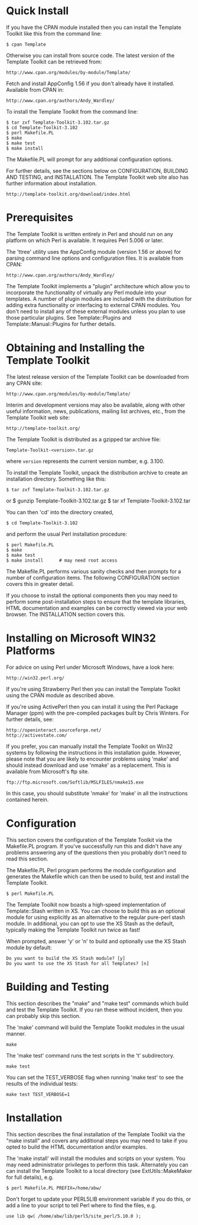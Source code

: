 # Quick Install

If you have the CPAN module installed then you can install the Template
Toolkit like this from the command line:

    $ cpan Template

Otherwise you can install from source code. The latest version of the Template
Toolkit can be retrieved from:

    http://www.cpan.org/modules/by-module/Template/

Fetch and install AppConfig 1.56 if you don't already have it installed.
Available from CPAN in:

    http://www.cpan.org/authors/Andy_Wardley/

To install the Template Toolkit from the command line:

    $ tar zxf Template-Toolkit-3.102.tar.gz
    $ cd Template-Toolkit-3.102
    $ perl Makefile.PL
    $ make
    $ make test
    $ make install

The Makefile.PL will prompt for any additional configuration options.

For further details, see the sections below on CONFIGURATION, BUILDING
AND TESTING, and INSTALLATION.  The Template Toolkit web site also has
further information about installation.

    http://template-toolkit.org/download/index.html

# Prerequisites

The Template Toolkit is written entirely in Perl and should run on any
platform on which Perl is available.  It requires Perl 5.006 or later.

The 'ttree' utility uses the AppConfig module (version 1.56 or above)
for parsing command line options and configuration files.  It is
available from CPAN:

    http://www.cpan.org/authors/Andy_Wardley/

The Template Toolkit implements a "plugin" architecture which allow
you to incorporate the functionality of virtually any Perl module into
your templates.  A number of plugin modules are included with the
distribution for adding extra functionality or interfacing to external
CPAN modules.  You don't need to install any of these external modules
unless you plan to use those particular plugins.  See Template::Plugins
and Template::Manual::Plugins for further details.


# Obtaining and Installing the Template Toolkit

The latest release version of the Template Toolkit can be downloaded
from any CPAN site:

    http://www.cpan.org/modules/by-module/Template/

Interim and development versions may also be available, along with
other useful information, news, publications, mailing list archives,
etc., from the Template Toolkit web site:

    http://template-toolkit.org/

The Template Toolkit is distributed as a gzipped tar archive file:

    Template-Toolkit-<version>.tar.gz

where `version` represents the current version number, e.g. 3.100.

To install the Template Toolkit, unpack the distribution archive to
create an installation directory.  Something like this:

    $ tar zxf Template-Toolkit-3.102.tar.gz
or
    $ gunzip Template-Toolkit-3.102.tar.gz
    $ tar xf Template-Toolkit-3.102.tar

You can then 'cd' into the directory created,

    $ cd Template-Toolkit-3.102

and perform the usual Perl installation procedure:

    $ perl Makefile.PL
    $ make
    $ make test
    $ make install	    # may need root access

The Makefile.PL performs various sanity checks and then prompts for a
number of configuration items.  The following CONFIGURATION section
covers this in greater detail.

If you choose to install the optional components then you may need to
perform some post-installation steps to ensure that the template
libraries, HTML documentation and examples can be correctly viewed via
your web browser.  The INSTALLATION section covers this.


# Installing on Microsoft WIN32 Platforms

For advice on using Perl under Microsoft Windows, have a look here:

    http://win32.perl.org/

If you're using Strawberry Perl then you can install the Template
Toolkit using the CPAN module as described above.

If you're using ActivePerl then you can install it using the Perl Package
Manager (ppm) with the pre-compiled packages built by Chris Winters. For
further details, see:

    http://openinteract.sourceforge.net/
    http://activestate.com/

If you prefer, you can manually install the Template Toolkit on Win32
systems by following the instructions in this installation guide.
However, please note that you are likely to encounter problems using
'make' and should instead download and use 'nmake' as a replacement.
This is available from Microsoft's ftp site.

    ftp://ftp.microsoft.com/Softlib/MSLFILES/nmake15.exe

In this case, you should substitute 'nmake' for 'make' in all the
instructions contained herein.


# Configuration

This section covers the configuration of the Template Toolkit via
the Makefile.PL program.  If you've successfully run this and didn't
have any problems answering any of the questions then you probably
don't need to read this section.

The Makefile.PL Perl program performs the module configuration and
generates the Makefile which can then be used to build, test and
install the Template Toolkit.

    $ perl Makefile.PL

The Template Toolkit now boasts a high-speed implementation of
Template::Stash written in XS.  You can choose to build this as
an optional module for using explicitly as an alternative to
the regular pure-perl stash module.  In additional, you can opt
to use the XS Stash as the default, typically making the Template
Toolkit run twice as fast!

When prompted, answer 'y' or 'n' to build and optionally use
the XS Stash module by default:

    Do you want to build the XS Stash module? [y]
    Do you want to use the XS Stash for all Templates? [n]

# Building and Testing

This section describes the "make" and "make test" commands which build
and test the Template Toolkit.  If you ran these without incident,
then you can probably skip this section.

The 'make' command will build the Template Toolkit modules in the
usual manner.

    make

The 'make test' command runs the test scripts in the 't' subdirectory.

    make test

You can set the TEST_VERBOSE flag when running 'make test' to see the
results of the individual tests:

    make test TEST_VERBOSE=1


# Installation

This section describes the final installation of the Template Toolkit
via the "make install" and covers any additional steps you may need to
take if you opted to build the HTML documentation and/or examples.

The 'make install' will install the modules and scripts on your
system.  You may need administrator privileges to perform this task.
Alternately you can can install the Template Toolkit to a local
directory (see ExtUtils::MakeMaker for full details), e.g.

    $ perl Makefile.PL PREFIX=/home/abw/

Don't forget to update your PERL5LIB environment variable if you do
this, or add a line to your script to tell Perl where to find the files,
e.g.

    use lib qw( /home/abw/lib/perl5/site_perl/5.10.0 );

